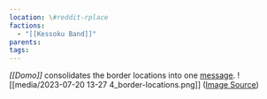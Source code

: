 ```yaml
---
location: \#reddit-rplace
factions:
  - "[[Kessoku Band]]"
parents: 
tags: 
---
```

*[[Domo]]* consolidates the border locations into one [message](https://discord.com/channels/1093664259273130084/1131230952119615600/1131578145317859380).
![[media/2023-07-20 13-27 4_border-locations.png]]
([Image Source](https://discord.com/channels/1093664259273130084/1131230952119615600/1131578145317859380))
